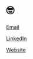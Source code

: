 # 🤓

[Email](mailto:m@tthewbrower.net)

[LinkedIn](www.linkedin.com/in/matthewabrower)

[Website](www.matthewbrower.net)
